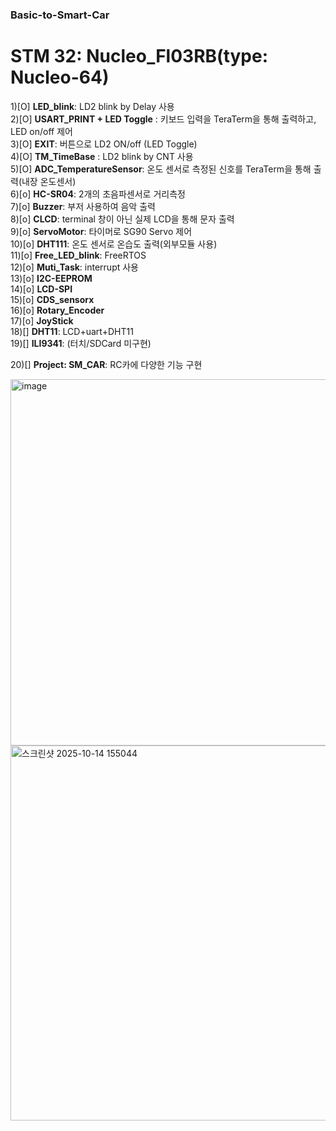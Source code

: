 ### Basic-to-Smart-Car

# STM 32: Nucleo_Fl03RB(type: Nucleo-64)

1)[O] **LED_blink**: LD2 blink by Delay 사용<br>
2)[O] **USART_PRINT + LED Toggle** : 키보드 입력을 TeraTerm을 통해 출력하고, LED on/off 제어<br>
3)[O] **EXIT**: 버튼으로 LD2 ON/off (LED Toggle)<br>
4)[O] **TM_TimeBase** : LD2 blink by CNT 사용<br>
5)[O] **ADC_TemperatureSensor**: 온도 센서로 측정된 신호를 TeraTerm을 통해 출력(내장 온도센서)<br>
6)[o] **HC-SR04**: 2개의 초음파센서로 거리측정<br>
7)[o] **Buzzer**: 부저 사용하여 음악 출력<br>
8)[o] **CLCD**: terminal 창이 아닌 실제 LCD을 통해 문자 출력<br>
9)[o] **ServoMotor**: 타이머로 SG90 Servo 제어<br>
10)[o] **DHT111**: 온도 센서로 온습도 출력(외부모듈 사용)<br>
11)[o] **Free_LED_blink**: FreeRTOS<br>
12)[o] **Muti_Task**:  interrupt 사용<br>
13)[o] **I2C-EEPROM**<br>
14)[o] **LCD-SPI**<br>
15)[o] **CDS_sensorx**<br>
16)[o] **Rotary_Encoder**<br>
17)[o] **JoyStick**<br>
18)[] **DHT11**: LCD+uart+DHT11 <br>
19)[] **ILI9341**: (터치/SDCard 미구현)<br>


20)[] **Project: SM_CAR**: RC카에 다양한 기능 구현<br>


<img width="644" height="586" alt="image" src="https://github.com/user-attachments/assets/a9653899-7a52-4817-a853-589276252441" />
<img width="952" height="600" alt="스크린샷 2025-10-14 155044" src="https://github.com/user-attachments/assets/bd79cc96-a182-49e0-b34c-98842200b0b6" />


     
     

